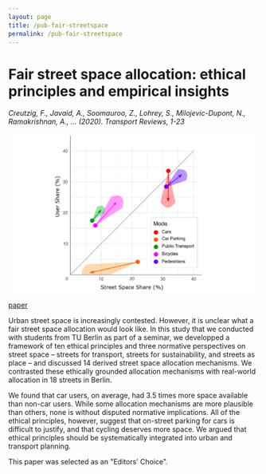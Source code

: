 ```yaml
---
layout: page
title: /pub-fair-streetspace
permalink: /pub-fair-streetspace
---
```


# Fair street space allocation:  ethical principles and empirical insights

_Creutzig, F., Javaid, A., Soomauroo, Z., Lohrey, S., Milojevic-Dupont, N., Ramakrishnan, A., ... (2020).  Transport Reviews, 1-23_

<img src="streetspace-pic.png" alt="image" width="600"/>

[paper](https://www.tandfonline.com/doi/full/10.1080/01441647.2020.1762795)

Urban street space is increasingly contested. However, it is unclear what a fair street space allocation would look like. In this study that we conducted with students from TU Berlin as part of a seminar, we developped a framework of ten ethical principles and three normative perspectives on street space – streets for transport, streets for sustainability, and streets as place – and discussed 14 derived street space allocation mechanisms. We contrasted these ethically grounded allocation mechanisms with real-world allocation in 18 streets in Berlin. 

We found that car users, on average, had 3.5 times more space available than non-car users. While some allocation mechanisms are more plausible than others, none is without disputed normative implications. All of the ethical principles, however, suggest that on-street parking for cars is difficult to justify, and that cycling deserves more space. We argued that ethical principles should be systematically integrated into urban and transport planning.

This paper was selected as an "Editors’ Choice".